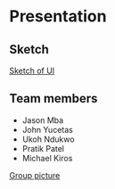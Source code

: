 # Presentation

## Sketch
[Sketch of UI](images/sketch.jpg)

## Team members
* Jason Mba
* John Yucetas
* Ukoh Ndukwo
* Pratik Patel
* Michael Kiros

[Group picture](images/group_picture.jpg)
